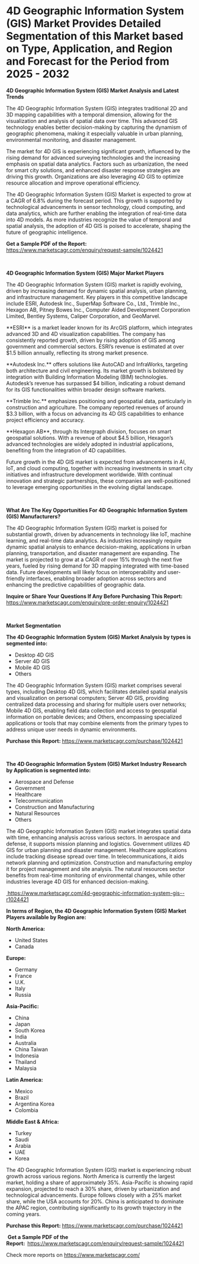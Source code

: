 <p><h1>4D Geographic Information System (GIS) Market Provides Detailed Segmentation of this Market based on Type, Application, and Region and Forecast for the Period from 2025 - 2032</h1></p><p><strong>4D Geographic Information System (GIS) Market Analysis and Latest Trends</strong></p>
<p><p>The 4D Geographic Information System (GIS) integrates traditional 2D and 3D mapping capabilities with a temporal dimension, allowing for the visualization and analysis of spatial data over time. This advanced GIS technology enables better decision-making by capturing the dynamism of geographic phenomena, making it especially valuable in urban planning, environmental monitoring, and disaster management.</p><p>The market for 4D GIS is experiencing significant growth, influenced by the rising demand for advanced surveying technologies and the increasing emphasis on spatial data analytics. Factors such as urbanization, the need for smart city solutions, and enhanced disaster response strategies are driving this growth. Organizations are also leveraging 4D GIS to optimize resource allocation and improve operational efficiency.</p><p>The 4D Geographic Information System (GIS) Market is expected to grow at a CAGR of 6.8% during the forecast period. This growth is supported by technological advancements in sensor technology, cloud computing, and data analytics, which are further enabling the integration of real-time data into 4D models. As more industries recognize the value of temporal and spatial analysis, the adoption of 4D GIS is poised to accelerate, shaping the future of geographic intelligence.</p></p>
<p><strong>Get a Sample PDF of the Report:&nbsp;</strong> <a href="https://www.marketscagr.com/enquiry/request-sample/1024421?utm_campaign=2460&utm_medium=2&utm_source=Github&utm_content=ia&utm_term=11032025&utm_id=4d-geographic-information-system-gis">https://www.marketscagr.com/enquiry/request-sample/1024421</a></p>
<p>&nbsp;</p>
<p><strong>4D Geographic Information System (GIS) Major Market Players</strong></p>
<p><p>The 4D Geographic Information System (GIS) market is rapidly evolving, driven by increasing demand for dynamic spatial analysis, urban planning, and infrastructure management. Key players in this competitive landscape include ESRI, Autodesk Inc., SuperMap Software Co., Ltd., Trimble Inc., Hexagon AB, Pitney Bowes Inc., Computer Aided Development Corporation Limited, Bentley Systems, Caliper Corporation, and GeoMarvel.</p><p>**ESRI** is a market leader known for its ArcGIS platform, which integrates advanced 3D and 4D visualization capabilities. The company has consistently reported growth, driven by rising adoption of GIS among government and commercial sectors. ESRI’s revenue is estimated at over $1.5 billion annually, reflecting its strong market presence.</p><p>**Autodesk Inc.** offers solutions like AutoCAD and InfraWorks, targeting both architecture and civil engineering. Its market growth is bolstered by integration with Building Information Modeling (BIM) technologies. Autodesk’s revenue has surpassed $4 billion, indicating a robust demand for its GIS functionalities within broader design software markets.</p><p>**Trimble Inc.** emphasizes positioning and geospatial data, particularly in construction and agriculture. The company reported revenues of around $3.3 billion, with a focus on advancing its 4D GIS capabilities to enhance project efficiency and accuracy.</p><p>**Hexagon AB**, through its Intergraph division, focuses on smart geospatial solutions. With a revenue of about $4.5 billion, Hexagon’s advanced technologies are widely adopted in industrial applications, benefiting from the integration of 4D capabilities.</p><p>Future growth in the 4D GIS market is expected from advancements in AI, IoT, and cloud computing, together with increasing investments in smart city initiatives and infrastructure development worldwide. With continual innovation and strategic partnerships, these companies are well-positioned to leverage emerging opportunities in the evolving digital landscape.</p></p>
<p>&nbsp;</p>
<p><strong>What Are The Key Opportunities For 4D Geographic Information System (GIS) Manufacturers?</strong></p>
<p><p>The 4D Geographic Information System (GIS) market is poised for substantial growth, driven by advancements in technology like IoT, machine learning, and real-time data analytics. As industries increasingly require dynamic spatial analysis to enhance decision-making, applications in urban planning, transportation, and disaster management are expanding. The market is projected to grow at a CAGR of over 15% through the next five years, fueled by rising demand for 3D mapping integrated with time-based data. Future developments will likely focus on interoperability and user-friendly interfaces, enabling broader adoption across sectors and enhancing the predictive capabilities of geographic data.</p></p>
<p><strong>Inquire or Share Your Questions If Any Before Purchasing This Report:</strong> <a href="https://www.marketscagr.com/enquiry/pre-order-enquiry/1024421?utm_campaign=2460&utm_medium=2&utm_source=Github&utm_content=ia&utm_term=11032025&utm_id=4d-geographic-information-system-gis">https://www.marketscagr.com/enquiry/pre-order-enquiry/1024421</a></p>
<p>&nbsp;</p>
<p><strong>Market Segmentation</strong></p>
<p><strong>The 4D Geographic Information System (GIS) Market Analysis by types is segmented into:</strong></p>
<p><ul><li>Desktop 4D GIS</li><li>Server 4D GIS</li><li>Mobile 4D GIS</li><li>Others</li></ul></p>
<p><p>The 4D Geographic Information System (GIS) market comprises several types, including Desktop 4D GIS, which facilitates detailed spatial analysis and visualization on personal computers; Server 4D GIS, providing centralized data processing and sharing for multiple users over networks; Mobile 4D GIS, enabling field data collection and access to geospatial information on portable devices; and Others, encompassing specialized applications or tools that may combine elements from the primary types to address unique user needs in dynamic environments.</p></p>
<p><strong>Purchase this Report:&nbsp;</strong><a href="https://www.marketscagr.com/purchase/1024421?utm_campaign=2460&utm_medium=2&utm_source=Github&utm_content=ia&utm_term=11032025&utm_id=4d-geographic-information-system-gis">https://www.marketscagr.com/purchase/1024421</a></p>
<p>&nbsp;</p>
<p><strong>The 4D Geographic Information System (GIS) Market Industry Research by Application is segmented into:</strong></p>
<p><ul><li>Aerospace and Defense</li><li>Government</li><li>Healthcare</li><li>Telecommunication</li><li>Construction and Manufacturing</li><li>Natural Resources</li><li>Others</li></ul></p>
<p><p>The 4D Geographic Information System (GIS) market integrates spatial data with time, enhancing analysis across various sectors. In aerospace and defense, it supports mission planning and logistics. Government utilizes 4D GIS for urban planning and disaster management. Healthcare applications include tracking disease spread over time. In telecommunications, it aids network planning and optimization. Construction and manufacturing employ it for project management and site analysis. The natural resources sector benefits from real-time monitoring of environmental changes, while other industries leverage 4D GIS for enhanced decision-making.</p></p>
<p><a href="https://www.marketscagr.com/4d-geographic-information-system-gis--r1024421?utm_campaign=2460&utm_medium=2&utm_source=Github&utm_content=ia&utm_term=11032025&utm_id=4d-geographic-information-system-gis">&nbsp;https://www.marketscagr.com/4d-geographic-information-system-gis--r1024421</a></p>
<p><strong>In terms of Region, the 4D Geographic Information System (GIS) Market Players available by Region are:</strong></p>
<p>
    <p> <strong> North America: </strong>
        <ul>
            <li>United States</li>
            <li>Canada</li>
        </ul>
        </p> 
    <p> <strong> Europe: </strong>
        <ul>
            <li>Germany</li>
            <li>France</li>
            <li>U.K.</li>
            <li>Italy</li>
            <li>Russia</li>
        </ul>
        </p> 
    <p> <strong> Asia-Pacific: </strong>
        <ul>
            <li>China</li>
            <li>Japan</li>
            <li>South Korea</li>
            <li>India</li>
            <li>Australia</li>
            <li>China Taiwan</li>
            <li>Indonesia</li>
            <li>Thailand</li>
            <li>Malaysia</li>
        </ul>
        </p> 
    <p> <strong> Latin America: </strong>
        <ul>
            <li>Mexico</li>
            <li>Brazil</li>
            <li>Argentina Korea</li>
            <li>Colombia</li>
        </ul>
        </p> 
    <p> <strong> Middle East & Africa: </strong>
        <ul>
            <li>Turkey</li>
            <li>Saudi</li>
            <li>Arabia</li>
            <li>UAE</li>
            <li>Korea</li>
        </ul>
    </p>
    </p>
<p><p>The 4D Geographic Information System (GIS) market is experiencing robust growth across various regions. North America is currently the largest market, holding a share of approximately 35%. Asia-Pacific is showing rapid expansion, projected to reach a 30% share, driven by urbanization and technological advancements. Europe follows closely with a 25% market share, while the USA accounts for 20%. China is anticipated to dominate the APAC region, contributing significantly to its growth trajectory in the coming years.</p></p>
<p><strong>Purchase this Report: </strong><a href="https://www.marketscagr.com/purchase/1024421?utm_campaign=2460&utm_medium=2&utm_source=Github&utm_content=ia&utm_term=11032025&utm_id=4d-geographic-information-system-gis">https://www.marketscagr.com/purchase/1024421</a></p>
<p>&nbsp;<strong>Get a Sample PDF of the Report:&nbsp;&nbsp;</strong><a href="https://www.marketscagr.com/enquiry/request-sample/1024421?utm_campaign=2460&utm_medium=2&utm_source=Github&utm_content=ia&utm_term=11032025&utm_id=4d-geographic-information-system-gis">https://www.marketscagr.com/enquiry/request-sample/1024421</a></p>
<p><strong></strong></p>
<p>Check more reports on <a href="https://www.marketscagr.com/?utm_campaign=2460&utm_medium=2&utm_source=Github&utm_content=ia&utm_term=11032025&utm_id=4d-geographic-information-system-gis">https://www.marketscagr.com/</a></p>